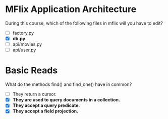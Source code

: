 # MFlix Application Architecture

During this course, which of the following files in mflix will you have to edit?



- [ ] factory.py
- [x] **db.py**
- [ ] api/movies.py
- [ ] api/user.py

# Basic Reads

What do the methods find() and find_one() have in common?



- [ ] They return a cursor.
- [x] **They are used to query documents in a collection.**
- [x] **They accept a query predicate.**
- [x] **They accept a field projection.**
